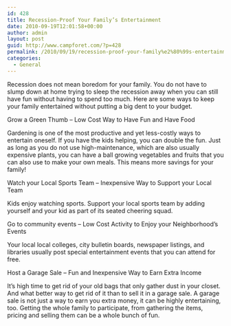 ```yaml
---
id: 428
title: Recession-Proof Your Family’s Entertainment
date: 2010-09-19T12:01:58+00:00
author: admin
layout: post
guid: http://www.campforet.com/?p=428
permalink: /2010/09/19/recession-proof-your-family%e2%80%99s-entertainment/
categories:
  - General
---
```

Recession does not mean boredom for your family. You do not have to slump down at home trying to sleep the recession away when you can still have fun without having to spend too much. Here are some ways to keep your family entertained without putting a big dent to your budget.

Grow a Green Thumb – Low Cost Way to Have Fun and Have Food

Gardening is one of the most productive and yet less-costly ways to entertain oneself. If you have the kids helping, you can double the fun. Just as long as you do not use high-maintenance, which are also usually expensive plants, you can have a ball growing vegetables and fruits that you can also use to make your own meals. This means more savings for your family!

Watch your Local Sports Team – Inexpensive Way to Support your Local Team

Kids enjoy watching sports. Support your local sports team by adding yourself and your kid as part of its seated cheering squad.

Go to community events – Low Cost Activity to Enjoy your Neighborhood’s Events

Your local local colleges, city bulletin boards, newspaper listings, and libraries usually post special entertainment events that you can attend for free.

Host a Garage Sale – Fun and Inexpensive Way to Earn Extra Income

It’s high time to get rid of your old bags that only gather dust in your closet. And what better way to get rid of it than to sell it in a garage sale. A garage sale is not just a way to earn you extra money, it can be highly entertaining, too. Getting the whole family to participate, from gathering the items, pricing and selling them can be a whole bunch of fun.